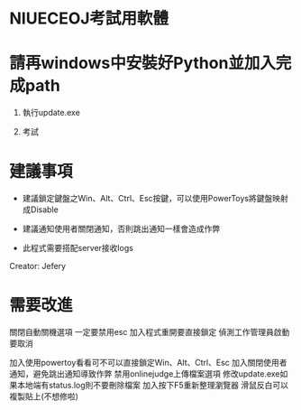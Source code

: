 # NIUECEOJ考試用軟體

# 請再windows中安裝好Python並加入完成path


1. 執行update.exe

2. 考試

# 建議事項

- 建議鎖定鍵盤之Win、Alt、Ctrl、Esc按鍵，可以使用PowerToys將鍵盤映射成Disable

- 建議通知使用者關閉通知，否則跳出通知一樣會造成作弊

- 此程式需要搭配server接收logs

Creator: Jefery
# 需要改進
關閉自動關機選項
一定要禁用esc
加入程式重開要直接鎖定
偵測工作管理員啟動要取消

加入使用powertoy看看可不可以直接鎖定Win、Alt、Ctrl、Esc
加入關閉使用者通知，避免跳出通知導致作弊
禁用onlinejudge上傳檔案選項
修改update.exe如果本地端有status.log則不要刪除檔案
加入按下F5重新整理瀏覽器
滑鼠反白可以複製貼上(不想修啦)
